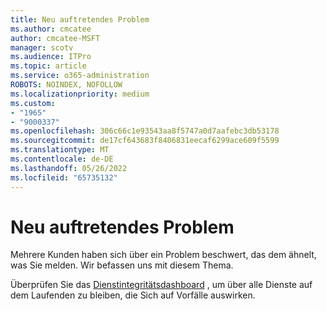 ```yaml
---
title: Neu auftretendes Problem
ms.author: cmcatee
author: cmcatee-MSFT
manager: scotv
ms.audience: ITPro
ms.topic: article
ms.service: o365-administration
ROBOTS: NOINDEX, NOFOLLOW
ms.localizationpriority: medium
ms.custom:
- "1965"
- "9000337"
ms.openlocfilehash: 306c66c1e93543aa8f5747a0d7aafebc3db53178
ms.sourcegitcommit: de17cf643683f8406831eecaf6299ace609f5599
ms.translationtype: MT
ms.contentlocale: de-DE
ms.lasthandoff: 05/26/2022
ms.locfileid: "65735132"
---
```

# <a name="emerging-issue"></a>Neu auftretendes Problem

Mehrere Kunden haben sich über ein Problem beschwert, das dem ähnelt, was Sie melden. Wir befassen uns mit diesem Thema.

Überprüfen Sie das [Dienstintegritätsdashboard](https://admin.microsoft.com/adminportal/home#/servicehealth) , um über alle Dienste auf dem Laufenden zu bleiben, die Sich auf Vorfälle auswirken.